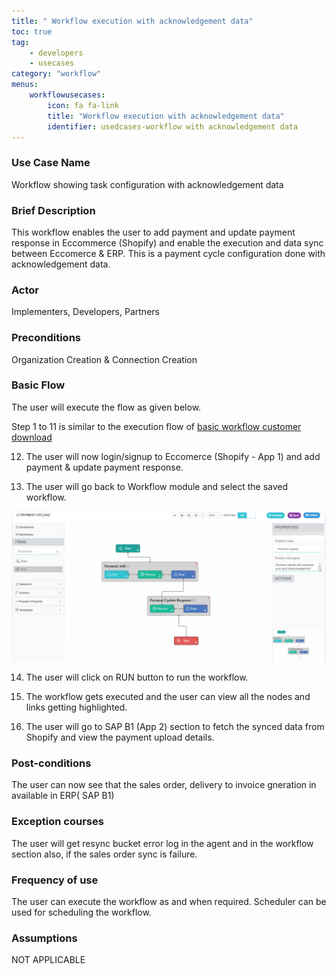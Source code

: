 ```yaml
---
title: " Workflow execution with acknowledgement data"
toc: true
tag: 
    - developers
    - usecases
category: "workflow"   
menus: 
    workflowusecases:
        icon: fa fa-link
        title: "Workflow execution with acknowledgement data" 
        identifier: usedcases-workflow with acknowledgement data
---
```


### Use Case Name 
Workflow showing task configuration with acknowledgement data

### Brief Description 
This workflow enables the user to add payment and update payment response in Eccommerce (Shopify) and enable the execution and data sync between Eccomerce & ERP. This is a payment cycle configuration  done with acknowledgement data.
 
### Actor 
 Implementers, Developers, Partners  

### Preconditions 
 Organization Creation & Connection Creation 

### Basic Flow
 The user will execute the flow as given below.

Step 1 to 11 is similar to the execution flow of [basic workflow customer download](/workflow-management/basic-workflow-customer-download/)


12. The user will now login/signup to Eccomerce (Shopify - App 1) and add payment & update payment response.


13. The user will go back to Workflow module and select the saved workflow.

![Acknowldegementdata-workflow](/staticfiles/workflow-management/media/Acknowldegementdata-workflow.png)

14. The user will click on RUN button to run the workflow.

15. The workflow gets executed and the user can view all the nodes and links getting highlighted.

16.  The user will go to SAP B1 (App 2) section to fetch the synced data from Shopify and view the payment upload details.


### Post-conditions
The user can now see that the sales order, delivery to invoice gneration in available in ERP( SAP B1)

### Exception courses 
The user will get resync bucket error log in the agent and in the workflow section also, if the sales order
    sync is failure.       

### Frequency of use
The user can execute the workflow as and when required. Scheduler can be used for scheduling the workflow.

### Assumptions 
 NOT APPLICABLE 
